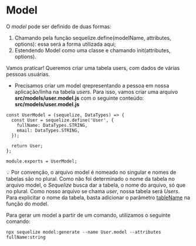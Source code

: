 # Model

O _model_ pode ser definido de duas formas:

1. Chamando pela função sequelize.define(modelName, attributes, options): essa será a forma utilizada aqui;
2. Estendendo Model como uma classe e chamando init(attributes, options).

Vamos praticar!
Queremos criar uma tabela users, com dados de várias pessoas usuárias.

- Precisamos criar um model qrepresentando a pessoa em nossa aplicação/linha na tabela _users_. Para isso, vamos criar uma arquivo __src/models/user.model.js__ com o seguinte conteúdo:
__src/models/user.model.js__
```
const UserModel = (sequelize, DataTypes) => {
  const User = sequelize.define('User', {
    fullName: DataTypes.STRING,
    email: DataTypes.STRING,
  });

  return User;
};

module.exports = UserModel;
```
💡 Por convenção, o arquivo model é nomeado no singular e nomes de tabelas são no plural. Como não foi determinado o nome da tabela no arquivo model, o _Sequelize_ busca dar a tabela, o nome do arquivo, só que no plural. Como nosso arquivo se chama _user_, nossa tabela será _Users_. Para explicitar o nome da tabela, basta adicionar o parâmetro [tableName](https://sequelize.org/docs/v6/core-concepts/model-basics/#providing-the-table-name-directly) na função do model.

Para gerar um model a partir de um comando, utilizamos o seguinte comando:
```
npx sequelize model:generate --name User.model --attributes fullName:string
```